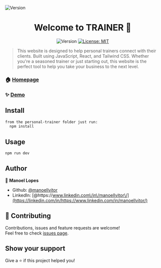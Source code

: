 <img align="center"  alt="Version" src="https://i.imgur.com/HS7V6VO.png" />

<h1 align="center">Welcome to TRAINER 👋</h1>
<p align="center">
  <img  alt="Version" src="https://img.shields.io/badge/version-1.0.0-blue.svg?cacheSeconds=2592000" />
  <a href="#" target="_blank">
    <img alt="License: MIT" src="https://img.shields.io/badge/License-MIT-yellow.svg" />
  </a>
</p>

> This website is designed to help personal trainers connect with their clients. Built using JavaScript, React, and Tailwind CSS. Whether you're a seasoned trainer or just starting out, this website is the perfect tool to help you take your business to the next level.

### 🏠 [Homepage](https://personal-trainer-mu.vercel.app/)

### ✨ [Demo](https://personal-trainer-mu.vercel.app/)

## Install

```sh
from the personal-trainer folder just run:
  npm install
```

## Usage

```sh
npm run dev
```

## Author

👤 **Manoel Lopes**

- Github: [@manoellvitor](https://github.com/manoellvitor)
- LinkedIn: [@https:\/\/www.linkedin.com\/in\/manoellvitor\/](https://linkedin.com/in/https://www.linkedin.com/in/manoellvitor/)

## 🤝 Contributing

Contributions, issues and feature requests are welcome!<br />Feel free to check [issues page](https://github.com/manoellvitor/personal-trainer/issues).

## Show your support

Give a ⭐️ if this project helped you!
